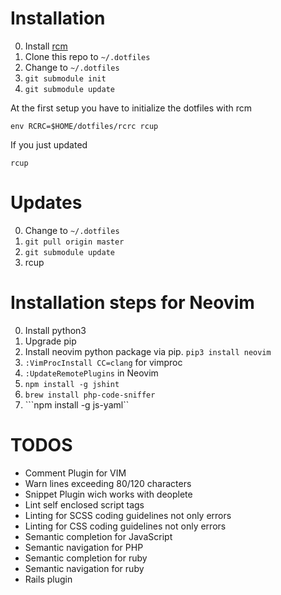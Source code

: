 # Installation

0. Install [rcm](https://github.com/thoughtbot/rcm)
0. Clone this repo to ```~/.dotfiles```
0. Change to ```~/.dotfiles```
0. ```git submodule init```
0. ```git submodule update```

At the first setup you have to initialize the dotfiles with rcm

	env RCRC=$HOME/dotfiles/rcrc rcup

If you just updated

    rcup


# Updates

0. Change to ```~/.dotfiles```
0. ```git pull origin master```
0. ```git submodule update```
0. rcup

# Installation steps for Neovim

0. Install python3
0. Upgrade pip
0. Install neovim python package via pip. ```pip3 install neovim```
0. ```:VimProcInstall CC=clang``` for vimproc
0. ```:UpdateRemotePlugins``` in Neovim
0. ```npm install -g jshint```
0. ```brew install php-code-sniffer```
0. ```npm install -g js-yaml``

# TODOS

* Comment Plugin for VIM
* Warn lines exceeding 80/120 characters
* Snippet Plugin wich works with deoplete
* Lint self enclosed script tags
* Linting for SCSS coding guidelines not only errors
* Linting for CSS coding guidelines not only errors
* Semantic completion for JavaScript
* Semantic navigation for PHP
* Semantic completion for ruby
* Semantic navigation for ruby
* Rails plugin
